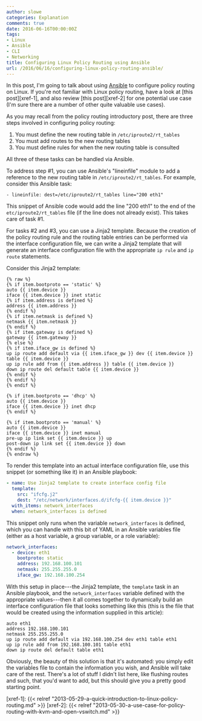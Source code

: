 ```yaml
---
author: slowe
categories: Explanation
comments: true
date: 2016-06-16T00:00:00Z
tags:
- Linux
- Ansible
- CLI
- Networking
title: Configuring Linux Policy Routing using Ansible
url: /2016/06/16/configuring-linux-policy-routing-ansible/
---
```


In this post, I'm going to talk about using [Ansible][link-1] to configure policy routing on Linux. If you're not familiar with Linux policy routing, have a look at [this post][xref-1], and also review [this post][xref-2] for one potential use case (I'm sure there are a number of other quite valuable use cases).

As you may recall from the policy routing introductory post, there are three steps involved in configuring policy routing:

1. You must define the new routing table in `/etc/iproute2/rt_tables`
2. You must add routes to the new routing tables
3. You must define rules for when the new routing table is consulted

All three of these tasks can be handled via Ansible.

To address step #1, you can use Ansible's "lineinfile" module to add a reference to the new routing table in `/etc/iproute2/rt_tables`. For example, consider this Ansible task:

```text
- lineinfile: dest=/etc/iproute2/rt_tables line="200 eth1"
```

This snippet of Ansible code would add the line "200 eth1" to the end of the `etc/iproute2/rt_tables` file (if the line does not already exist). This takes care of task #1.

For tasks #2 and #3, you can use a Jinja2 template. Because the creation of the policy routing rule and the routing table entries can be performed via the interface configuration file, we can write a Jinja2 template that will generate an interface configuration file with the appropriate `ip rule` and `ip route` statements.

Consider this Jinja2 template:

```liquid
{% raw %}
{% if item.bootproto == 'static' %}
auto {{ item.device }}
iface {{ item.device }} inet static
{% if item.address is defined %}
address {{ item.address }}
{% endif %}
{% if item.netmask is defined %}
netmask {{ item.netmask }}
{% endif %}
{% if item.gateway is defined %}
gateway {{ item.gateway }}
{% else %}
{% if item.iface_gw is defined %}
up ip route add default via {{ item.iface_gw }} dev {{ item.device }} table {{ item.device }}
up ip rule add from {{ item.address }} table {{ item.device }}
down ip route del default table {{ item.device }}
{% endif %}
{% endif %}
{% endif %}

{% if item.bootproto == 'dhcp' %}
auto {{ item.device }}
iface {{ item.device }} inet dhcp
{% endif %}

{% if item.bootproto == 'manual' %}
auto {{ item.device }}
iface {{ item.device }} inet manual
pre-up ip link set {{ item.device }} up
post-down ip link set {{ item.device }} down
{% endif %}
{% endraw %}
```

To render this template into an actual interface configuration file, use this snippet (or something like it) in an Ansible playbook:

```yaml
- name: Use Jinja2 template to create interface config file
  template:
    src: "ifcfg.j2"
    dest: "/etc/network/interfaces.d/ifcfg-{{ item.device }}"
  with_items: network_interfaces
  when: network_interfaces is defined
```

This snippet only runs when the variable `network_interfaces` is defined, which you can handle with this bit of YAML in an Ansible variables file (either as a host variable, a group variable, or a role variable):

```yaml
network_interfaces:
  - device: eth1
    bootproto: static
    address: 192.168.100.101
    netmask: 255.255.255.0
    iface_gw: 192.168.100.254
```

With this setup in place---the Jinja2 template, the `template` task in an Ansible playbook, and the `network_interfaces` variable defined with the appropriate values---then it all comes together to dynamically build an interface configuration file that looks something like this (this is the file that would be created using the information supplied in this article):

```text
auto eth1
address 192.168.100.101
netmask 255.255.255.0
up ip route add default via 192.168.100.254 dev eth1 table eth1
up ip rule add from 192.168.100.101 table eth1
down ip route del default table eth1
```

Obviously, the beauty of this solution is that it's automated: you simply edit the variables file to contain the information you wish, and Ansible will take care of the rest. There's a lot of stuff I didn't list here, like flushing routes and such, that you'd want to add, but this should give you a pretty good starting point.

[link-1]: http://www.ansible.com/
[xref-1]: {{< relref "2013-05-29-a-quick-introduction-to-linux-policy-routing.md" >}}
[xref-2]: {{< relref "2013-05-30-a-use-case-for-policy-routing-with-kvm-and-open-vswitch.md" >}}

